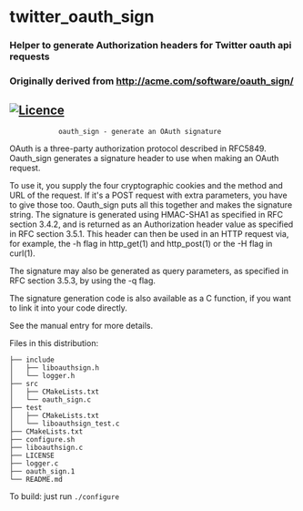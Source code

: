# twitter_oauth_sign
### Helper to generate Authorization headers for Twitter oauth api requests
### Originally derived from http://acme.com/software/oauth_sign/

[![Licence](https://img.shields.io/badge/Licence-MIT-blue.svg)](https://github.com/smac89/twitter_oauth_generator/blob/master/LICENSE)
---

                oauth_sign - generate an OAuth signature

OAuth is a three-party authorization protocol described in RFC5849.
Oauth_sign generates a signature header to use when making an OAuth
request.

To use it, you supply the four cryptographic cookies and the method
and URL of the request.  If it's a POST request with extra
parameters, you have to give those too.  Oauth_sign puts all this
together and makes the signature string.  The signature is generated
using HMAC-SHA1 as specified in RFC section 3.4.2, and is returned as
an Authorization header value as specified in RFC section 3.5.1.  This
header can then be used in an HTTP request via, for example, the
-h flag in http_get(1) and http_post(1) or the -H flag in curl(1).

The signature may also be generated as query parameters, as specified
in RFC section 3.5.3, by using the -q flag.

The signature generation code is also available as a C function,
if you want to link it into your code directly.

See the manual entry for more details.

Files in this distribution:

    ├── include
    │   ├── liboauthsign.h
    │   └── logger.h
    ├── src
    │   ├── CMakeLists.txt
    │   └── oauth_sign.c
    ├── test
    │   ├── CMakeLists.txt
    │   └── liboauthsign_test.c
    ├── CMakeLists.txt
    ├── configure.sh
    ├── liboauthsign.c
    ├── LICENSE
    ├── logger.c
    ├── oauth_sign.1
    └── README.md

To build: just run `./configure`
